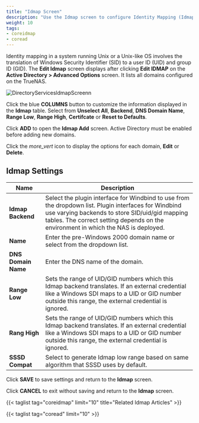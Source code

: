 ```yaml
---
title: "Idmap Screen"
description: "Use the Idmap screen to configure Identity Mapping (Idmap) on your TrueNAS"
weight: 10
tags:
- coreidmap
- coread
---
```


Identity mapping in a system running Unix or a Unix-like OS involves the translation of Windows Security Identifier (SID) to a user ID (UID) and group ID (GID). 
The **Edit Idmap** screen displays after clicking **Edit IDMAP** on the **Active Directory > Advanced Options** screen. It lists all domains configured on the TrueNAS.

![DirectoryServicesldmapScreenn](/images/CORE/13.0/DirectoryServicesldmapScreen.png "Directory Services Idmap Screen")

Click the blue **COLUMNS** button to customize the information displayed in the **Idmap** table. Select from **Unselect All**, **Backend**, **DNS Domain Name**, **Range Low**, **Range High**, **Certifcate** or **Reset to Defaults**.

Click **ADD** to open the **Idmap Add** screen. Active Directory must be enabled before adding new domains.

Click the <i class="material-icons" aria-hidden="true" title="Options">more_vert</i> icon to display the options for each domain, **Edit** or **Delete**.

## Idmap Settings

| Name | Description |
|---------|-------------|
| **Idmap Backend** | Select the plugin interface for Windbind to use from the dropdown list. Plugin interfaces for Windbind use varying backends to store SID/uid/gid mapping tables. The correct setting depends on the environment in which the NAS is deployed. |
| **Name** | Enter the pre-Windows 2000 domain name or select from the dropdown list. |
| **DNS Domain Name** | Enter the DNS name of the domain. |
| **Range Low** | Sets the range of UID/GID numbers which this Idmap backend translates. If an external credential like a Windows SDI maps to a UID or GID number outside this range, the external credential is ignored. |
| **Rang High**  | Sets the range of UID/GID numbers which this Idmap backend translates. If an external credential like a Windows SDI maps to a UID or GID number outside this range, the external credential is ignored. |
| **SSSD Compat** | Select to generate Idmap low range based on same algorithm that SSSD uses by default.  |

Click **SAVE** to save settings and return to the **Idmap** screen.

Click **CANCEL** to exit without saving and return to the **Idmap** screen.

{{< taglist tag="coreidmap" limit="10" title="Related Idmap Articles" >}}

{{< taglist tag="coread" limit="10" >}}
